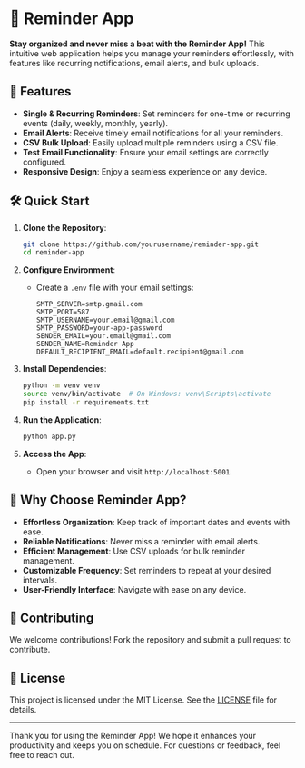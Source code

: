 # 📅 Reminder App

**Stay organized and never miss a beat with the Reminder App!** This intuitive web application helps you manage your reminders effortlessly, with features like recurring notifications, email alerts, and bulk uploads.

## 🚀 Features

- **Single & Recurring Reminders**: Set reminders for one-time or recurring events (daily, weekly, monthly, yearly).
- **Email Alerts**: Receive timely email notifications for all your reminders.
- **CSV Bulk Upload**: Easily upload multiple reminders using a CSV file.
- **Test Email Functionality**: Ensure your email settings are correctly configured.
- **Responsive Design**: Enjoy a seamless experience on any device.

## 🛠️ Quick Start

1. **Clone the Repository**:
   ```bash
   git clone https://github.com/yourusername/reminder-app.git
   cd reminder-app
   ```

2. **Configure Environment**:
   - Create a `.env` file with your email settings:
     ```plaintext
     SMTP_SERVER=smtp.gmail.com
     SMTP_PORT=587
     SMTP_USERNAME=your.email@gmail.com
     SMTP_PASSWORD=your-app-password
     SENDER_EMAIL=your.email@gmail.com
     SENDER_NAME=Reminder App
     DEFAULT_RECIPIENT_EMAIL=default.recipient@gmail.com
     ```

3. **Install Dependencies**:
   ```bash
   python -m venv venv
   source venv/bin/activate  # On Windows: venv\Scripts\activate
   pip install -r requirements.txt
   ```

4. **Run the Application**:
   ```bash
   python app.py
   ```

5. **Access the App**:
   - Open your browser and visit `http://localhost:5001`.

## 🎯 Why Choose Reminder App?

- **Effortless Organization**: Keep track of important dates and events with ease.
- **Reliable Notifications**: Never miss a reminder with email alerts.
- **Efficient Management**: Use CSV uploads for bulk reminder management.
- **Customizable Frequency**: Set reminders to repeat at your desired intervals.
- **User-Friendly Interface**: Navigate with ease on any device.

## 🤝 Contributing

We welcome contributions! Fork the repository and submit a pull request to contribute.

## 📄 License

This project is licensed under the MIT License. See the [LICENSE](LICENSE) file for details.

---

Thank you for using the Reminder App! We hope it enhances your productivity and keeps you on schedule. For questions or feedback, feel free to reach out.

